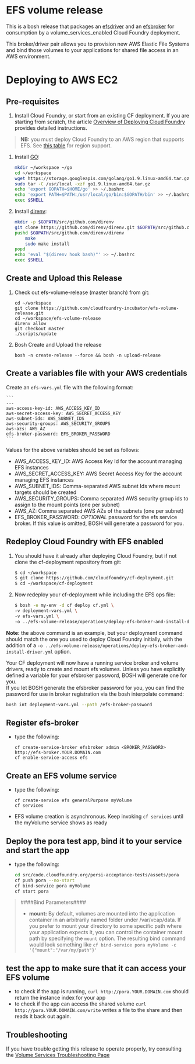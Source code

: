# EFS volume release
This is a bosh release that packages an [efsdriver](https://github.com/cloudfoundry-incubator/efsdriver) and an [efsbroker](https://github.com/cloudfoundry-incubator/efsbroker) for consumption by a volume_services_enabled Cloud Foundry deployment.

This broker/driver pair allows you to provision new AWS Elastic File Systems and bind those volumes to your applications for shared file access in an AWS environment.

# Deploying to AWS EC2

## Pre-requisites

1. Install Cloud Foundry, or start from an existing CF deployment.  If you are starting from scratch, the article [Overview of Deploying Cloud Foundry](https://docs.cloudfoundry.org/deploying/index.html) provides detailed instructions.
> **NB:** you must deploy Cloud Foundry to an AWS region that supports EFS.  See [this table](https://aws.amazon.com/about-aws/global-infrastructure/regional-product-services/) for region support.

1. Install [GO](https://golang.org/dl/):

    ```bash
    mkdir ~/workspace ~/go
    cd ~/workspace
    wget https://storage.googleapis.com/golang/go1.9.linux-amd64.tar.gz
    sudo tar -C /usr/local -xzf go1.9.linux-amd64.tar.gz
    echo 'export GOPATH=$HOME/go' >> ~/.bashrc
    echo 'export PATH=$PATH:/usr/local/go/bin:$GOPATH/bin' >> ~/.bashrc
    exec $SHELL
    ```

1. Install [direnv](https://github.com/direnv/direnv#from-source):

    ```bash
    mkdir -p $GOPATH/src/github.com/direnv
    git clone https://github.com/direnv/direnv.git $GOPATH/src/github.com/direnv/direnv
    pushd $GOPATH/src/github.com/direnv/direnv
        make
        sudo make install
    popd
    echo 'eval "$(direnv hook bash)"' >> ~/.bashrc
    exec $SHELL
    ```

## Create and Upload this Release

1. Check out efs-volume-release (master branch) from git:

    ```
    cd ~/workspace
    git clone https://github.com/cloudfoundry-incubator/efs-volume-release.git
    cd ~/workspace/efs-volume-release
    direnv allow
    git checkout master
    ./scripts/update
    ```

1. Bosh Create and Upload the release
    ```
    bosh -n create-release --force && bosh -n upload-release
    ```
## Create a variables file with your AWS credentials

Create an `efs-vars.yml` file with the following format:

    ```
    ---
    aws-access-key-id: AWS_ACCESS_KEY_ID
    aws-secret-access-key: AWS_SECRET_ACCESS_KEY
    aws-subnet-ids: AWS_SUBNET_IDS 
    aws-security-groups: AWS_SECURITY_GROUPS
    aws-azs: AWS_AZ
    efs-broker-password: EFS_BROKER_PASSWORD
    ```

Values for the above variables should be set as follows:
- AWS_ACCESS_KEY_ID: AWS Access Key Id for the account managing EFS instances
- AWS_SECRET_ACCESS_KEY: AWS Secret Access Key for the account managing EFS instances
- AWS_SUBNET_IDS: Comma-separated AWS subnet Ids where mount targets should be created
- AWS_SECURITY_GROUPS: Comma separated AWS security group ids to assign to the mount points (one per subnet)
- AWS_AZ: Comma separated AWS AZs of the subnets (one per subnet)
- EFS_BROKER_PASSWORD: *OPTIONAL* password for the efs service broker.  If this value is omitted, BOSH will generate a password for you.

## Redeploy Cloud Foundry with EFS enabled

1. You should have it already after deploying Cloud Foundry, but if not clone the cf-deployment repository from git:

    ```bash
    $ cd ~/workspace
    $ git clone https://github.com/cloudfoundry/cf-deployment.git
    $ cd ~/workspace/cf-deployment
    ```

2. Now redeploy your cf-deployment while including the EFS ops file:
    ```bash
    $ bosh -e my-env -d cf deploy cf.yml \
    -v deployment-vars.yml \ 
    -v efs-vars.yml \
    -o ../efs-volume-release/operations/deploy-efs-broker-and-install-driver.yml
    ```
    
**Note:** the above command is an example, but your deployment command should match the one you used to deploy Cloud Foundry initially, with the addition of a `-o ../efs-volume-release/operations/deploy-efs-broker-and-install-driver.yml` option.

Your CF deployment will now have a running service broker and volume drivers, ready to create and mount efs volumes.  Unless you have explicitly defined a variable for your efsbroker password, BOSH will generate one for you.  
If you let BOSH generate the efsbroker password for you, you can find the password for use in broker registration via the bosh interpolate command:

```bash
bosh int deployment-vars.yml --path /efs-broker-password
```

## Register efs-broker
* type the following:

    ```
    cf create-service-broker efsbroker admin <BROKER_PASSWORD> http://efs-broker.YOUR.DOMAIN.com
    cf enable-service-access efs
    ```

## Create an EFS volume service
* type the following:

    ```
    cf create-service efs generalPurpose myVolume
    cf services
    ```
* EFS volume creation is asynchronous.  Keep invoking `cf services` until the myVolume service shows as ready

## Deploy the pora test app, bind it to your service and start the app
* type the following:

    ```bash
    cd src/code.cloudfoundry.org/persi-acceptance-tests/assets/pora
    cf push pora --no-start
    cf bind-service pora myVolume
    cf start pora
    ```
> ####Bind Parameters####
> * **mount:** By default, volumes are mounted into the application container in an arbitrarily named folder under /var/vcap/data.  If you prefer to mount your directory to some specific path where your application expects it, you can control the container mount path by specifying the `mount` option.  The resulting bind command would look something like 
> `cf bind-service pora myVolume -c '{"mount":"/var/my/path"}'`

## test the app to make sure that it can access your EFS volume
* to check if the app is running, `curl http://pora.YOUR.DOMAIN.com` should return the instance index for your app
* to check if the app can access the shared volume `curl http://pora.YOUR.DOMAIN.com/write` writes a file to the share and then reads it back out again.

## Troubleshooting
If you have trouble getting this release to operate properly, try consulting the [Volume Services Troubleshooting Page](https://github.com/cloudfoundry-incubator/volman/blob/master/TROUBLESHOOTING.md)
